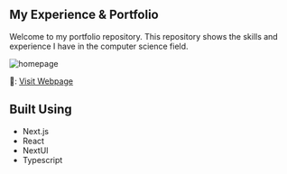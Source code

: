 ## My Experience & Portfolio

Welcome to my portfolio repository. This repository shows the skills and experience I have in the computer science field.

![homepage](https://github.com/user-attachments/assets/b6e619d5-7668-41b0-941f-6e58d0a22afa)

🔗: [Visit Webpage](https://kylekmcleod.github.io/)

## Built Using

- Next.js
- React
- NextUI
- Typescript
